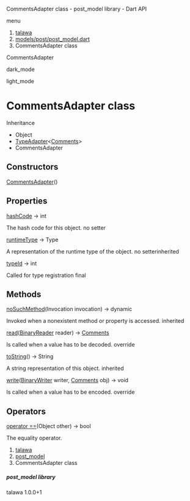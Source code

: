 




CommentsAdapter class - post\_model library - Dart API







menu

1. [talawa](../index.html)
2. [models/post/post\_model.dart](../models_post_post_model/models_post_post_model-library.html)
3. CommentsAdapter class

CommentsAdapter


dark\_mode

light\_mode




# CommentsAdapter class


Inheritance

* Object
* [TypeAdapter](https://pub.dev/documentation/hive/2.2.3/hive/TypeAdapter-class.html)<[Comments](../models_post_post_model/Comments-class.html)>
* CommentsAdapter



## Constructors

[CommentsAdapter](../models_post_post_model/CommentsAdapter/CommentsAdapter.html)()




## Properties

[hashCode](../models_post_post_model/CommentsAdapter/hashCode.html)
→ int

The hash code for this object.
no setter

[runtimeType](https://pub.dev/documentation/hive/2.2.3/hive/TypeAdapter/runtimeType.html)
→ Type

A representation of the runtime type of the object.
no setterinherited

[typeId](../models_post_post_model/CommentsAdapter/typeId.html)
→ int

Called for type registration
final



## Methods

[noSuchMethod](https://pub.dev/documentation/hive/2.2.3/hive/TypeAdapter/noSuchMethod.html)(Invocation invocation)
→ dynamic


Invoked when a nonexistent method or property is accessed.
inherited

[read](../models_post_post_model/CommentsAdapter/read.html)([BinaryReader](https://pub.dev/documentation/hive/2.2.3/hive/BinaryReader-class.html) reader)
→ [Comments](../models_post_post_model/Comments-class.html)


Is called when a value has to be decoded.
override

[toString](https://pub.dev/documentation/hive/2.2.3/hive/TypeAdapter/toString.html)()
→ String


A string representation of this object.
inherited

[write](../models_post_post_model/CommentsAdapter/write.html)([BinaryWriter](https://pub.dev/documentation/hive/2.2.3/hive/BinaryWriter-class.html) writer, [Comments](../models_post_post_model/Comments-class.html) obj)
→ void


Is called when a value has to be encoded.
override



## Operators

[operator ==](../models_post_post_model/CommentsAdapter/operator_equals.html)(Object other)
→ bool


The equality operator.



 


1. [talawa](../index.html)
2. [post\_model](../models_post_post_model/models_post_post_model-library.html)
3. CommentsAdapter class

##### post\_model library





talawa
1.0.0+1






